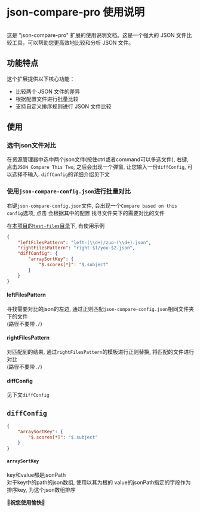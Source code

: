 # json-compare-pro 使用说明
<p align="center">
  <img href="https://raw.githubusercontent.com/QriDoki/vscode-plugin-json-compare-pro/refs/heads/main/static/logo.png"></img>
</p>

这是 "json-compare-pro" 扩展的使用说明文档。这是一个强大的 JSON 文件比较工具，可以帮助您更高效地比较和分析 JSON 文件。

## 功能特点
这个扩展提供以下核心功能：

- 比较两个 JSON 文件的差异
- 根据配置文件进行批量比较
- 支持自定义排序规则进行 JSON 文件比较

## 使用
### 选中json文件对比
在资源管理器中选中两个json文件(按住ctrl或者command可以多选文件), 右键, 点击`JSON Compare This Two`, 之后会出现一个弹窗, 让您输入一份`diffConfig`, 可以选择不输入. `diffConfig`的详细介绍见下文  

### 使用`json-compare-config.json`进行批量对比
右键`json-compare-config.json`文件, 会出现一个`Compare based on this config`选项, 点击 会根据其中的配置 找寻文件夹下的需要对比的文件  

在[本项目的`test-files`目录](https://github.com/QriDoki/vscode-plugin-json-compare-pro/tree/main/test-files)下, 有使用示例  
```json
{
    "leftFilesPattern": "left-(\\d+)/zuo-(\\d+).json",
    "rightFilesPattern": "right-$1/you-$2.json",
    "diffConfig": {
        "arraySortKey": {
            "$.scores[*]": "$.subject"
        }
    }
}
```
#### leftFilesPattern
寻找需要对比的json的左边, 通过正则匹配`json-compare-config.json`相同文件夹下的文件  
(路径不要带`./`)  

#### rightFilesPattern
对匹配到的结果, 通过`rightFilesPattern`的模板进行正则替换, 将匹配的文件进行对比  
(路径不要带`./`)  

#### diffConfig
见下文`diffConfig`  

## `diffConfig`
```json
{
    "arraySortKey": {
        "$.scores[*]": "$.subject"
    }
}
```

#### `arraySortKey`
key和value都是jsonPath  
对于key中的path的json数组, 使用以其为根的 value的jsonPath指定的字段作为排序key, 为这个json数组排序  

**🎉祝您使用愉快🎉**
